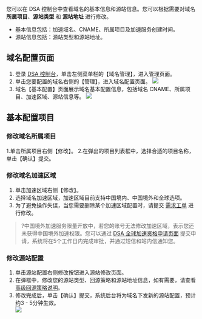 您可以在 DSA 控制台中查看域名的基本信息和源站信息。您可以根据需要对域名 **所属项目**、**源站类型** 和 **源站地址** 进行修改。
- 基本信息包括：加速域名、CNAME、所属项目及加速服务创建时间。
- 源站信息包括：源站类型和源站地址。

## 域名配置页面
1. 登录 [DSA 控制台](https://console.cloud.tencent.com/dsa)，单击左侧菜单栏的【域名管理】，进入管理页面。
2. 单击您要配置的域名右侧的【管理】，进入域名配置页面。
![](https://main.qcloudimg.com/raw/6d53a071ad53db0255dc1b70f85f0d34.png)
3. 域名【基本配置】页面展示域名基本配置信息，包括域名 CNAME、所属项目、加速区域、源站信息等。
![](https://main.qcloudimg.com/raw/614d6976982014bdc103683a1212781a.png)

## 基本配置项目
### 修改域名所属项目
1.单击所属项目右侧【修改】。
2.在弹出的项目列表框中，选择合适的项目名称，单击【确认】提交。 

### 修改域名加速区域
1. 单击加速区域右侧【修改】。
2. 选择域名加速区域，加速区域目前支持中国境内、中国境外和全球选项。
3. 为了避免操作失误，当您需要删除某个加速区域配置时，请提交 [需求工单](https://console.cloud.tencent.com/workorder/category?level1_id=83&level2_id=532&source=0&data_title=%E5%8A%A8%E6%80%81%E5%8A%A0%E9%80%9F%E7%BD%91%E7%BB%9C%20DSA&step=1) 进行修改。

>?中国境外加速服务限量开放中，若您的账号无法修改加速区域，表示您还未获得中国境外加速权限。您可以通过 [DSA 全球加速资格申请页面](https://cloud.tencent.com/apply/p/4q956obis68) 提交申请，系统将在5个工作日内完成审批，并通过短信和站内信通知您。

### 修改源站配置
1. 单击源站配置右侧修改按钮进入源站修改页面。
2. 在弹框中，修改您的源站类型、回源策略和源站地址信息，如有需要，请查看 [高级回源策略说明](https://cloud.tencent.com/document/product/570/19915)。
3. 修改完成后，单击【确认】提交，系统后台将为域名下发新的源站配置，预计约3 - 5分钟生效。  
![](https://main.qcloudimg.com/raw/47b2bb761afda9b519437a5d820d6698.png)
